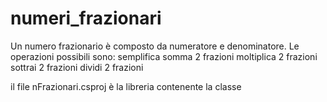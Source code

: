 # numeri_frazionari
Un numero frazionario è composto da numeratore e denominatore.
Le operazioni possibili sono:
semplifica
somma 2 frazioni
moltiplica 2 frazioni
sottrai 2 frazioni
dividi 2 frazioni

il file nFrazionari.csproj è la libreria contenente la classe
